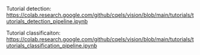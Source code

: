 Tutorial detection: https://colab.research.google.com/github/cqels/vision/blob/main/tutorials/tutorials_detection_pipeline.ipynb

Tutorial classificaiton: https://colab.research.google.com/github/cqels/vision/blob/main/tutorials/tutorials_classification_pipeline.ipynb
